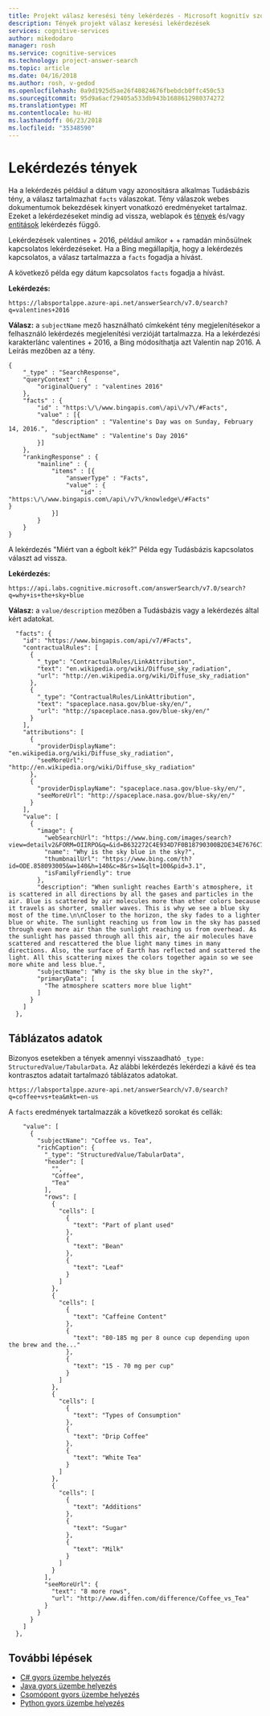 ```yaml
---
title: Projekt válasz keresési tény lekérdezés - Microsoft kognitív szolgáltatások |} Microsoft Docs
description: Tények projekt válasz keresési lekérdezések
services: cognitive-services
author: mikedodaro
manager: rosh
ms.service: cognitive-services
ms.technology: project-answer-search
ms.topic: article
ms.date: 04/16/2018
ms.author: rosh, v-gedod
ms.openlocfilehash: 0a9d1925d5ae26f40824676fbebdcb0ffc450c53
ms.sourcegitcommit: 95d9a6acf29405a533db943b1688612980374272
ms.translationtype: MT
ms.contentlocale: hu-HU
ms.lasthandoff: 06/23/2018
ms.locfileid: "35348590"
---
```

# <a name="query-for-facts"></a>Lekérdezés tények

Ha a lekérdezés például a dátum vagy azonosításra alkalmas Tudásbázis tény, a válasz tartalmazhat `facts` válaszokat. Tény válaszok webes dokumentumok bekezdések kinyert vonatkozó eredményeket tartalmaz.  Ezeket a lekérdezéseket mindig ad vissza, weblapok és [tények](fact-queries.md) és/vagy [entitások](entity-queries.md) lekérdezés függő.

Lekérdezések valentines + 2016, például amikor + + ramadán minősülnek kapcsolatos lekérdezéseket. Ha a Bing megállapítja, hogy a lekérdezés kapcsolatos, a válasz tartalmazza a `facts` fogadja a hívást. 

A következő példa egy dátum kapcsolatos `facts` fogadja a hívást. 

**Lekérdezés:**
````
https://labsportalppe.azure-api.net/answerSearch/v7.0/search?q=valentines+2016

````

**Válasz:** a `subjectName` mező használható címkeként tény megjelenítésekor a felhasználó lekérdezés megjelenítési verzióját tartalmazza. Ha a lekérdezési karakterlánc valentines + 2016, a Bing módosíthatja azt Valentin nap 2016. A Leírás mezőben az a tény.

````
{   
    "_type" : "SearchResponse",   
    "queryContext" : {   
        "originalQuery" : "valentines 2016" 
    },   
    "facts" : {   
        "id" : "https:\/\/www.bingapis.com\/api\/v7\/#Facts",   
        "value" : [{   
            "description" : "Valentine's Day was on Sunday, February 14, 2016.",   
            "subjectName" : "Valentine's Day 2016"   
        }]   
    },   
    "rankingResponse" : {   
        "mainline" : {   
            "items" : [{   
                "answerType" : "Facts",   
                "value" : {   
                    "id" : "https:\/\/www.bingapis.com\/api\/v7\/knowledge\/#Facts"                   }   
            }]   
        }   
    }   
}   

````

A lekérdezés "Miért van a égbolt kék?" Példa egy Tudásbázis kapcsolatos választ ad vissza.

**Lekérdezés:**

````
https://api.labs.cognitive.microsoft.com/answerSearch/v7.0/search?q=why+is+the+sky+blue

````

**Válasz:** a `value/description` mezőben a Tudásbázis vagy a lekérdezés által kért adatokat.

````
  "facts": {
    "id": "https://www.bingapis.com/api/v7/#Facts",
    "contractualRules": [
      {
        "_type": "ContractualRules/LinkAttribution",
        "text": "en.wikipedia.org/wiki/Diffuse_sky_radiation",
        "url": "http://en.wikipedia.org/wiki/Diffuse_sky_radiation"
      },
      {
        "_type": "ContractualRules/LinkAttribution",
        "text": "spaceplace.nasa.gov/blue-sky/en/",
        "url": "http://spaceplace.nasa.gov/blue-sky/en/"
      }
    ],
    "attributions": [
      {
        "providerDisplayName": "en.wikipedia.org/wiki/Diffuse_sky_radiation",
        "seeMoreUrl": "http://en.wikipedia.org/wiki/Diffuse_sky_radiation"
      },
      {
        "providerDisplayName": "spaceplace.nasa.gov/blue-sky/en/",
        "seeMoreUrl": "http://spaceplace.nasa.gov/blue-sky/en/"
      }
    ],
    "value": [
      {
        "image": {
          "webSearchUrl": "https://www.bing.com/images/search?view=detailv2&FORM=OIIRPO&q=&id=B632272C4E934D7F0B18790300B2DE34E7676C7A&simid=608045681196075791&iss=eqna",
          "name": "Why is the sky blue in the sky?",
          "thumbnailUrl": "https://www.bing.com/th?id=ODE.858093005&w=140&h=140&c=8&rs=1&qlt=100&pid=3.1",
          "isFamilyFriendly": true
        },
        "description": "When sunlight reaches Earth's atmosphere, it is scattered in all directions by all the gases and particles in the air. Blue is scattered by air molecules more than other colors because it travels as shorter, smaller waves. This is why we see a blue sky most of the time.\n\nCloser to the horizon, the sky fades to a lighter blue or white. The sunlight reaching us from low in the sky has passed through even more air than the sunlight reaching us from overhead. As the sunlight has passed through all this air, the air molecules have scattered and rescattered the blue light many times in many directions. Also, the surface of Earth has reflected and scattered the light. All this scattering mixes the colors together again so we see more white and less blue.",
        "subjectName": "Why is the sky blue in the sky?",
        "primaryData": [
          "The atmosphere scatters more blue light"
        ]
      }
    ]
  },

````

## <a name="tabular-data"></a>Táblázatos adatok
Bizonyos esetekben a tények amennyi visszaadható `_type: StructuredValue/TabularData`. Az alábbi lekérdezés lekérdezi a kávé és tea kontrasztos adatait tartalmazó táblázatos adatokat.

````
https://labsportalppe.azure-api.net/answerSearch/v7.0/search?q=coffee+vs+tea&mkt=en-us 

````
A `facts` eredmények tartalmazzák a következő sorokat és cellák:
````
    "value": [
      {
        "subjectName": "Coffee vs. Tea",
        "richCaption": {
          "_type": "StructuredValue/TabularData",
          "header": [
            "",
            "Coffee",
            "Tea"
          ],
          "rows": [
            {
              "cells": [
                {
                  "text": "Part of plant used"
                },
                {
                  "text": "Bean"
                },
                {
                  "text": "Leaf"
                }
              ]
            },
            {
              "cells": [
                {
                  "text": "Caffeine Content"
                },
                {
                  "text": "80-185 mg per 8 ounce cup depending upon the brew and the..."
                },
                {
                  "text": "15 - 70 mg per cup"
                }
              ]
            },
            {
              "cells": [
                {
                  "text": "Types of Consumption"
                },
                {
                  "text": "Drip Coffee"
                },
                {
                  "text": "White Tea"
                }
              ]
            },
            {
              "cells": [
                {
                  "text": "Additions"
                },
                {
                  "text": "Sugar"
                },
                {
                  "text": "Milk"
                }
              ]
            }
          ],
          "seeMoreUrl": {
            "text": "8 more rows",
            "url": "http://www.diffen.com/difference/Coffee_vs_Tea"
          }
        }
      }
    ]
  },

````

## <a name="next-steps"></a>További lépések
- [C# gyors üzembe helyezés](c-sharp-quickstart.md)
- [Java gyors üzembe helyezés](java-quickstart.md)
- [Csomópont gyors üzembe helyezés](node-quickstart.md)
- [Python gyors üzembe helyezés](python-quickstart.md)

